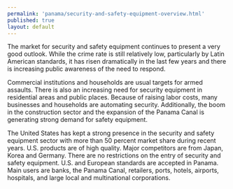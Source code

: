 ```yaml
---
permalink: 'panama/security-and-safety-equipment-overview.html'
published: true
layout: default
---
```

The market for security and safety equipment continues to present a very good outlook. While the crime rate is still relatively low, particularly by Latin American standards, it has risen dramatically in the last few years and there is increasing public awareness of the need to respond.

Commercial institutions and households are usual targets for armed assaults. There is also an increasing need for security equipment in residential areas and public places. Because of raising labor costs, many businesses and households are automating security. Additionally, the boom in the construction sector and the expansion of the Panama Canal is generating strong demand for safety equipment.

The United States has kept a strong presence in the security and safety equipment sector with more than 50 percent market share during recent years. U.S. products are of high quality. Major competitors are from Japan, Korea and Germany. There are no restrictions on the entry of security and safety equipment. U.S. and European standards are accepted in Panama. Main users are banks, the Panama Canal, retailers, ports, hotels, airports, hospitals, and large local and multinational corporations.
